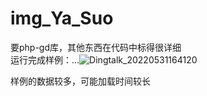 # img_Ya_Suo
要php-gd库，其他东西在代码中标得很详细  
运行完成样例：...![Dingtalk_20220531164120](https://user-images.githubusercontent.com/47025714/171139968-70d95e79-d993-4f9e-bafc-5dc2112c8bfe.jpg)

样例的数据较多，可能加载时间较长
